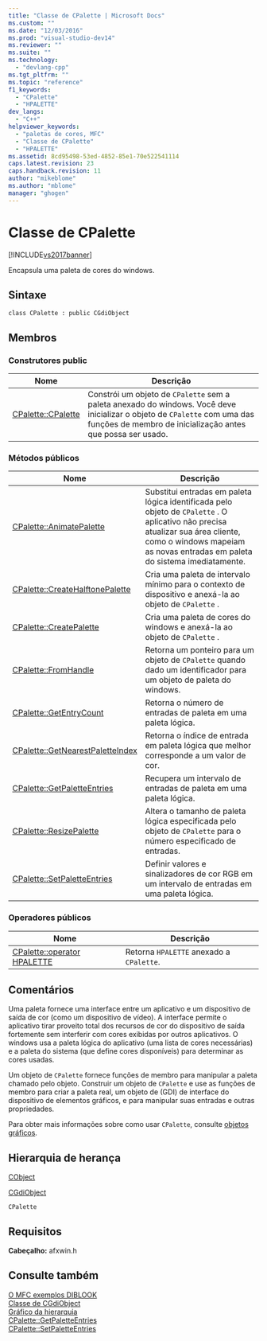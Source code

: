 ```yaml
---
title: "Classe de CPalette | Microsoft Docs"
ms.custom: ""
ms.date: "12/03/2016"
ms.prod: "visual-studio-dev14"
ms.reviewer: ""
ms.suite: ""
ms.technology: 
  - "devlang-cpp"
ms.tgt_pltfrm: ""
ms.topic: "reference"
f1_keywords: 
  - "CPalette"
  - "HPALETTE"
dev_langs: 
  - "C++"
helpviewer_keywords: 
  - "paletas de cores, MFC"
  - "Classe de CPalette"
  - "HPALETTE"
ms.assetid: 8cd95498-53ed-4852-85e1-70e522541114
caps.latest.revision: 23
caps.handback.revision: 11
author: "mikeblome"
ms.author: "mblome"
manager: "ghogen"
---
```

# Classe de CPalette
[!INCLUDE[vs2017banner](../../assembler/inline/includes/vs2017banner.md)]

Encapsula uma paleta de cores do windows.  
  
## Sintaxe  
  
```  
class CPalette : public CGdiObject  
```  
  
## Membros  
  
### Construtores public  
  
|Nome|Descrição|  
|----------|---------------|  
|[CPalette::CPalette](../Topic/CPalette::CPalette.md)|Constrói um objeto de `CPalette` sem a paleta anexado do windows.  Você deve inicializar o objeto de `CPalette` com uma das funções de membro de inicialização antes que possa ser usado.|  
  
### Métodos públicos  
  
|Nome|Descrição|  
|----------|---------------|  
|[CPalette::AnimatePalette](../Topic/CPalette::AnimatePalette.md)|Substitui entradas em paleta lógica identificada pelo objeto de `CPalette` .  O aplicativo não precisa atualizar sua área cliente, como o windows mapeiam as novas entradas em paleta do sistema imediatamente.|  
|[CPalette::CreateHalftonePalette](../Topic/CPalette::CreateHalftonePalette.md)|Cria uma paleta de intervalo mínimo para o contexto de dispositivo e anexá\-la ao objeto de `CPalette` .|  
|[CPalette::CreatePalette](../Topic/CPalette::CreatePalette.md)|Cria uma paleta de cores do windows e anexá\-la ao objeto de `CPalette` .|  
|[CPalette::FromHandle](../Topic/CPalette::FromHandle.md)|Retorna um ponteiro para um objeto de `CPalette` quando dado um identificador para um objeto de paleta do windows.|  
|[CPalette::GetEntryCount](../Topic/CPalette::GetEntryCount.md)|Retorna o número de entradas de paleta em uma paleta lógica.|  
|[CPalette::GetNearestPaletteIndex](../Topic/CPalette::GetNearestPaletteIndex.md)|Retorna o índice de entrada em paleta lógica que melhor corresponde a um valor de cor.|  
|[CPalette::GetPaletteEntries](../Topic/CPalette::GetPaletteEntries.md)|Recupera um intervalo de entradas de paleta em uma paleta lógica.|  
|[CPalette::ResizePalette](../Topic/CPalette::ResizePalette.md)|Altera o tamanho de paleta lógica especificada pelo objeto de `CPalette` para o número especificado de entradas.|  
|[CPalette::SetPaletteEntries](../Topic/CPalette::SetPaletteEntries.md)|Definir valores e sinalizadores de cor RGB em um intervalo de entradas em uma paleta lógica.|  
  
### Operadores públicos  
  
|Nome|Descrição|  
|----------|---------------|  
|[CPalette::operator HPALETTE](../Topic/CPalette::operator%20HPALETTE.md)|Retorna `HPALETTE` anexado a `CPalette`.|  
  
## Comentários  
 Uma paleta fornece uma interface entre um aplicativo e um dispositivo de saída de cor \(como um dispositivo de vídeo\).  A interface permite o aplicativo tirar proveito total dos recursos de cor do dispositivo de saída fortemente sem interferir com cores exibidas por outros aplicativos.  O windows usa a paleta lógica do aplicativo \(uma lista de cores necessárias\) e a paleta do sistema \(que define cores disponíveis\) para determinar as cores usadas.  
  
 Um objeto de `CPalette` fornece funções de membro para manipular a paleta chamado pelo objeto.  Construir um objeto de `CPalette` e use as funções de membro para criar a paleta real, um objeto de \(GDI\) de interface do dispositivo de elementos gráficos, e para manipular suas entradas e outras propriedades.  
  
 Para obter mais informações sobre como usar `CPalette`, consulte [objetos gráficos](../../mfc/graphic-objects.md).  
  
## Hierarquia de herança  
 [CObject](../Topic/CObject%20Class.md)  
  
 [CGdiObject](../../mfc/reference/cgdiobject-class.md)  
  
 `CPalette`  
  
## Requisitos  
 **Cabeçalho:** afxwin.h  
  
## Consulte também  
 [O MFC exemplos DIBLOOK](../../top/visual-cpp-samples.md)   
 [Classe de CGdiObject](../../mfc/reference/cgdiobject-class.md)   
 [Gráfico da hierarquia](../../mfc/hierarchy-chart.md)   
 [CPalette::GetPaletteEntries](../Topic/CPalette::GetPaletteEntries.md)   
 [CPalette::SetPaletteEntries](../Topic/CPalette::SetPaletteEntries.md)